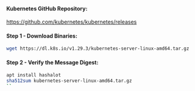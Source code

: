   #### Kubernetes GitHub Repository:
  https://github.com/kubernetes/kubernetes/releases
  
  #### Step 1 - Download Binaries:
  ```sh
  wget https://dl.k8s.io/v1.29.3/kubernetes-server-linux-amd64.tar.gz
  ```

  #### Step 2 - Verify the Message Digest:
  ```sh
  apt install hashalot
  sha512sum kubernetes-server-linux-amd64.tar.gz
  ``
